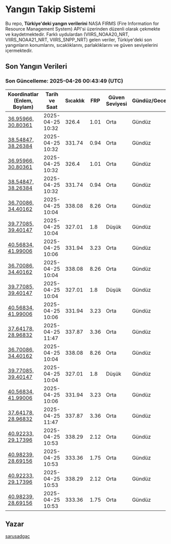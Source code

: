 # Yangın Takip Sistemi

Bu repo, **Türkiye'deki yangın verilerini** NASA FIRMS (Fire Information for Resource Management System) API'si üzerinden düzenli olarak çekmekte ve kaydetmektedir. Farklı uydulardan (VIIRS_NOAA20_NRT, VIIRS_NOAA21_NRT, VIIRS_SNPP_NRT) gelen veriler, Türkiye'deki son yangınların konumlarını, sıcaklıklarını, parlaklıklarını ve güven seviyelerini içermektedir.

## Son Yangın Verileri
### Son Güncelleme: 2025-04-26 00:43:49 (UTC)

| Koordinatlar (Enlem, Boylam) | Tarih ve Saat | Sıcaklık | FRP | Güven Seviyesi | Gündüz/Gece |
|-----------------------------|----------------|----------|-----|----------------|-------------|
| [36.95966, 30.80361](https://www.google.com/maps?q=36.95966,30.80361) | 2025-04-25 10:32 | 326.4 | 1.01 | Orta | Gündüz |
| [38.54847, 38.26384](https://www.google.com/maps?q=38.54847,38.26384) | 2025-04-25 10:32 | 331.74 | 0.94 | Orta | Gündüz |
| [36.95966, 30.80361](https://www.google.com/maps?q=36.95966,30.80361) | 2025-04-25 10:32 | 326.4 | 1.01 | Orta | Gündüz |
| [38.54847, 38.26384](https://www.google.com/maps?q=38.54847,38.26384) | 2025-04-25 10:32 | 331.74 | 0.94 | Orta | Gündüz |
| [36.70086, 34.40162](https://www.google.com/maps?q=36.70086,34.40162) | 2025-04-25 10:04 | 338.08 | 8.26 | Orta | Gündüz |
| [39.77085, 39.40147](https://www.google.com/maps?q=39.77085,39.40147) | 2025-04-25 10:04 | 327.01 | 1.8 | Düşük | Gündüz |
| [40.56834, 41.99006](https://www.google.com/maps?q=40.56834,41.99006) | 2025-04-25 10:06 | 331.94 | 3.23 | Orta | Gündüz |
| [36.70086, 34.40162](https://www.google.com/maps?q=36.70086,34.40162) | 2025-04-25 10:04 | 338.08 | 8.26 | Orta | Gündüz |
| [39.77085, 39.40147](https://www.google.com/maps?q=39.77085,39.40147) | 2025-04-25 10:04 | 327.01 | 1.8 | Düşük | Gündüz |
| [40.56834, 41.99006](https://www.google.com/maps?q=40.56834,41.99006) | 2025-04-25 10:06 | 331.94 | 3.23 | Orta | Gündüz |
| [37.64178, 28.96832](https://www.google.com/maps?q=37.64178,28.96832) | 2025-04-25 11:47 | 337.87 | 3.36 | Orta | Gündüz |
| [36.70086, 34.40162](https://www.google.com/maps?q=36.70086,34.40162) | 2025-04-25 10:04 | 338.08 | 8.26 | Orta | Gündüz |
| [39.77085, 39.40147](https://www.google.com/maps?q=39.77085,39.40147) | 2025-04-25 10:04 | 327.01 | 1.8 | Düşük | Gündüz |
| [40.56834, 41.99006](https://www.google.com/maps?q=40.56834,41.99006) | 2025-04-25 10:06 | 331.94 | 3.23 | Orta | Gündüz |
| [37.64178, 28.96832](https://www.google.com/maps?q=37.64178,28.96832) | 2025-04-25 11:47 | 337.87 | 3.36 | Orta | Gündüz |
| [40.92233, 29.17396](https://www.google.com/maps?q=40.92233,29.17396) | 2025-04-25 10:53 | 338.29 | 2.12 | Orta | Gündüz |
| [40.98239, 28.69156](https://www.google.com/maps?q=40.98239,28.69156) | 2025-04-25 10:53 | 333.36 | 1.75 | Orta | Gündüz |
| [40.92233, 29.17396](https://www.google.com/maps?q=40.92233,29.17396) | 2025-04-25 10:53 | 338.29 | 2.12 | Orta | Gündüz |
| [40.98239, 28.69156](https://www.google.com/maps?q=40.98239,28.69156) | 2025-04-25 10:53 | 333.36 | 1.75 | Orta | Gündüz |

## Yazar

[sarusadgac](https://x.com/sarusadgac)
